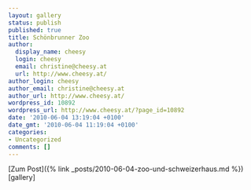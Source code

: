 ```yaml
---
layout: gallery
status: publish
published: true
title: Schönbrunner Zoo
author:
  display_name: cheesy
  login: cheesy
  email: christine@cheesy.at
  url: http://www.cheesy.at/
author_login: cheesy
author_email: christine@cheesy.at
author_url: http://www.cheesy.at/
wordpress_id: 10892
wordpress_url: http://www.cheesy.at/?page_id=10892
date: '2010-06-04 13:19:04 +0100'
date_gmt: '2010-06-04 11:19:04 +0100'
categories:
- Uncategorized
comments: []
---
```


[Zum Post]({% link _posts/2010-06-04-zoo-und-schweizerhaus.md %})
[gallery]<!--:-->
